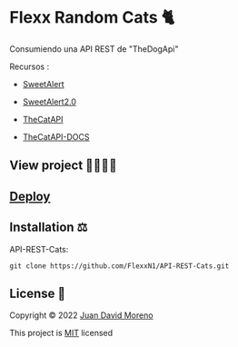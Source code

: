 # Flexx Random Cats 🐈
Consumiendo una API REST de "TheDogApi"

Recursos :

- [SweetAlert](https://cdnjs.com/libraries/sweetalert)

- [SweetAlert2.0](https://www.jsdelivr.com/package/npm/sweetalert2)

- [TheCatAPI](https://thecatapi.com/)

- [TheCatAPI-DOCS](https://docs.thecatapi.com/)


## View project 🚀🙋🏻‍♂️
## [Deploy](https://flexxn1.github.io/API-REST-Cats/)

## Installation ⚖
API-REST-Cats:
```
git clone https://github.com/FlexxN1/API-REST-Cats.git
 ```

## License 🔐

Copyright © 2022 [Juan David Moreno](https://github.com/FlexxN1)

This project is [MIT](https://choosealicense.com/licenses/mit/) licensed

